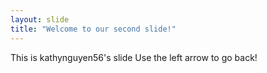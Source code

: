 ```yaml
---
layout: slide
title: "Welcome to our second slide!"
---
```

This is kathynguyen56's slide
Use the left arrow to go back!